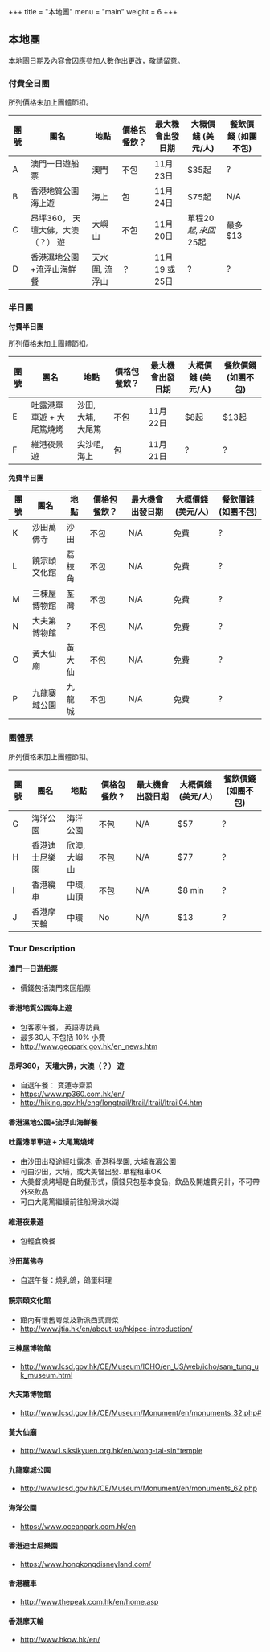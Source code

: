 +++
title = "本地團"
menu = "main"
weight = 6
+++

## 本地團 

本地團日期及內容會因應參加人數作出更改，敬請留意。 

### 付費全日團
所列價格未加上團體節扣。 

團號 | 團名 | 地點 | 價格包餐飲？ | 最大機會出發日期| 大概價錢 \(美元/人\) | 餐飲價錢 (如團不包)|
----| ----------| ------ |----------------| ------- | ----------| ---------- |
A | 澳門一日遊船票 | 澳門 | 不包 | 11月23日 | $35起 | ? | 
B| 香港地質公園海上遊 | 海上 | 包 | 11月24日 | $75起 | N/A| 
C| 昂坪360， 天壇大佛，大澳（？） 遊 | 大嶼山 | 不包 | 11月20日 | 單程$20起, 來回$25起 | 最多$13 |
D| 香港濕地公園+流浮山海鮮餐| 天水圍, 流浮山 | ？ | 11月19 或 25日| ? | ? | 
 
### 半日團 

<b>付費半日團</b>

所列價格未加上團體節扣。 

團號 | 團名 | 地點 | 價格包餐飲？ | 最大機會出發日期| 大概價錢 \(美元/人\) | 餐飲價錢 (如團不包)|
----| ----------| ------ |----------------| ------- | ----------| ---------- |
E | 吐露港單車遊 + 大尾篤燒烤 | 沙田, 大埔, 大尾篤| 不包 | 11月22日 | $8起 | $13起 |
F | 維港夜景遊 | 尖沙咀, 海上| 包 | 11月21日 | ? | ? 

<b>免費半日團</b>

團號 | 團名 | 地點 | 價格包餐飲？ | 最大機會出發日期| 大概價錢 \(美元/人\) | 餐飲價錢 (如團不包)|
----| ----------| ------ |----------------| ------- | ----------| ---------- |
K | 沙田萬佛寺 | 沙田  | 不包 | N/A |  免費 | ? |
L | 饒宗頤文化館 | 荔枝角 | 不包 | N/A | 免費 | ? |
M | 三棟屋博物館 | 荃灣| 不包 | N/A| 免費 | ? |
N | 大夫第博物館 | ? | 不包 | N/A | 免費 | ? | 
O | 黃大仙廟 | 黃大仙 | 不包 | N/A | 免費  | ? | 
P | 九龍寨城公園 | 九龍城 | 不包 | N/A | 免費  | ? |

### 團體票

所列價格未加上團體節扣。 

團號 | 團名 | 地點 | 價格包餐飲？ | 最大機會出發日期| 大概價錢 \(美元/人\) | 餐飲價錢 (如團不包)|
----| ----------| ------ |----------------| ------- | ----------| ---------- |
G | 海洋公園 | 海洋公園 | 不包 | N/A | $57 | ? |
H | 香港迪士尼樂園 | 欣澳, 大嶼山| 不包 | N/A | $77 | ? | 
I | 香港纜車 | 中環, 山頂| 不包 | N/A |$8 min | ? 
J | 香港摩天輪 | 中環 | No | N/A | $13 | ? | 

### Tour Description 
#### 澳門一日遊船票
* 價錢包括澳門來回船票 

#### 香港地質公園海上遊
* 包客家午餐， 英語導訪員
* 最多30人 不包括 10% 小費 
* http://www.geopark.gov.hk/en_news.htm

#### 昂坪360， 天壇大佛，大澳（？） 遊
* 自選午餐： 寶蓮寺齋菜
* https://www.np360.com.hk/en/
* http://hiking.gov.hk/eng/longtrail/ltrail/ltrail/ltrail04.htm

#### 香港濕地公園+流浮山海鮮餐 

#### 吐露港單車遊 + 大尾篤燒烤
* 由沙田出發途經吐露港:  香港科學園, 大埔海濱公園
* 可由沙田，大埔，或大美督出發.  單程租車OK
* 大美督燒烤場是自助餐形式，價錢只包基本食品，飲品及開爐費另計，不可帶外來飲品 
* 可由大尾篤繼續前往船灣淡水湖

#### 維港夜景遊
* 包輕食晚餐 

#### 沙田萬佛寺
* 自選午餐：燒乳鴿，鴿蛋料理

#### 饒宗頤文化館  
* 館內有懷舊粵菜及新派西式齋菜
* http://www.jtia.hk/en/about-us/hkipcc-introduction/

#### 三棟屋博物館
* http://www.lcsd.gov.hk/CE/Museum/ICHO/en_US/web/icho/sam_tung_uk_museum.html 

#### 大夫第博物館
* http://www.lcsd.gov.hk/CE/Museum/Monument/en/monuments_32.php#

#### 黃大仙廟
* http://www1.siksikyuen.org.hk/en/wong-tai-sin*temple

#### 九龍寨城公園
* http://www.lcsd.gov.hk/CE/Museum/Monument/en/monuments_62.php

#### 海洋公園
* https://www.oceanpark.com.hk/en

#### 香港迪士尼樂園 
* https://www.hongkongdisneyland.com/

#### 香港纜車
* http://www.thepeak.com.hk/en/home.asp 

#### 香港摩天輪
* http://www.hkow.hk/en/
